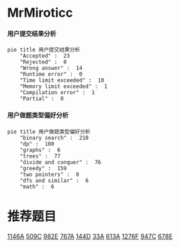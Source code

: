 # MrMiroticc

<!-- tabs:start -->



#### **用户提交结果分析**

```mermaid
pie title 用户提交结果分析
    "Accepted" :  23
    "Rejected" :  0
    "Wrong answer" :  14
    "Runtime error" :  0
    "Time limit exceeded" :  10
    "Memory limit exceeded" :  1
    "Compilation error" :  1
    "Partial" :  0
```

#### **用户做题类型偏好分析**

```mermaid
pie title 用户做题类型偏好分析
    "binary search" :  210
    "dp" :  100
    "graphs" :  6
    "trees" :  77
    "divide and conquer" :  76
    "greedy" :  159
    "two pointers" :  0
    "dfs and similar" :  6
    "math" :  6
```



<!-- tabs:end -->
# 推荐题目
[1146A](https://codeforces.com/contest/1146/problem/A)
[509C](https://codeforces.com/contest/509/problem/C)
[982E](https://codeforces.com/contest/982/problem/E)
[767A](https://codeforces.com/contest/767/problem/A)
[144D](https://codeforces.com/contest/144/problem/D)
[33A](https://codeforces.com/contest/33/problem/A)
[613A](https://codeforces.com/contest/613/problem/A)
[1276F](https://codeforces.com/contest/1276/problem/F)
[947C](https://codeforces.com/contest/947/problem/C)
[678E](https://codeforces.com/contest/678/problem/E)
